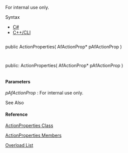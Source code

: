 For internal use only.

Syntax

* [C#](#i-syntax-CS)
* [C++/CLI](#i-syntax-CPP2005)

```
```
public ActionProperties( 
   AfActionProp* pAfActionProp
)
```
```

```
```
public:
ActionProperties( 
   AfActionProp* pAfActionProp
)
```
```

#### Parameters

*pAfActionProp*
:   For internal use only.



See Also

#### Reference

[ActionProperties Class](Eplan.EplApi.AFu~Eplan.EplApi.ApplicationFramework.ActionProperties.html)
  
[ActionProperties Members](Eplan.EplApi.AFu~Eplan.EplApi.ApplicationFramework.ActionProperties_members.html)
  
[Overload List](Eplan.EplApi.AFu~Eplan.EplApi.ApplicationFramework.ActionProperties~_ctor.html)